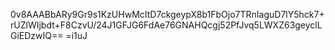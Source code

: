 0v8AAABbARy9Gr9s1KzUHwMcItD7ckgeypX8b1FbOjo7TRnIaguD7lY5hck7+rUZlWIjbdt+F8CzvU/24J1GFJG6FdAe76GNAHQcgj52PfJvq5LWXZ63geyclLGiEDzwIQ==
=i1uJ
